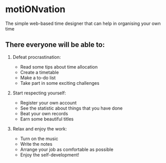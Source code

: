 # motiONvation

The simple web-based time designer that can help in organising your own time

## There everyone will be able to:

1. Defeat procrastination:
   * Read some tips about time allocation
   * Create a timetable
   * Make a to-do list
   * Take part in some exciting challenges
  
2. Start respecting yourself:
   * Register your own account
   * See the statistic about things that you have done
   * Beat your own records
   * Earn some beautiful titles
   
3. Relax and enjoy the work:
   * Turn on the music
   * Write the notes
   * Arrange your job as comfortable as possible
   * Enjoy the self-development!
